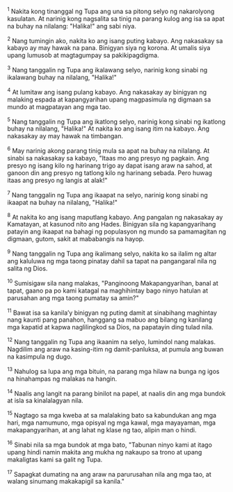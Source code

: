 <sup>1</sup>
Nakita kong tinanggal ng Tupa ang una sa pitong selyo ng nakarolyong kasulatan. At narinig kong nagsalita sa tinig na parang kulog ang isa sa apat na buhay na nilalang: "Halika!" ang sabi niya. 

<sup>2</sup>
Nang tumingin ako, nakita ko ang isang puting kabayo. Ang nakasakay sa kabayo ay may hawak na pana. Binigyan siya ng korona. At umalis siya upang lumusob at magtagumpay sa pakikipagdigma. 

<sup>3</sup>
Nang tanggalin ng Tupa ang ikalawang selyo, narinig kong sinabi ng ikalawang buhay na nilalang, "Halika!" 

<sup>4</sup>
At lumitaw ang isang pulang kabayo. Ang nakasakay ay binigyan ng malaking espada at kapangyarihan upang magpasimula ng digmaan sa mundo at magpatayan ang mga tao. 

<sup>5</sup>
Nang tanggalin ng Tupa ang ikatlong selyo, narinig kong sinabi ng ikatlong buhay na nilalang, "Halika!" At nakita ko ang isang itim na kabayo. Ang nakasakay ay may hawak na timbangan. 

<sup>6</sup>
May narinig akong parang tinig mula sa apat na buhay na nilalang. At sinabi sa nakasakay sa kabayo, "Itaas mo ang presyo ng pagkain. Ang presyo ng isang kilo ng harinang trigo ay dapat isang araw na sahod, at ganoon din ang presyo ng tatlong kilo ng harinang sebada. Pero huwag itaas ang presyo ng langis at alak!" 

<sup>7</sup>
Nang tanggalin ng Tupa ang ikaapat na selyo, narinig kong sinabi ng ikaapat na buhay na nilalang, "Halika!" 

<sup>8</sup>
At nakita ko ang isang maputlang kabayo. Ang pangalan ng nakasakay ay Kamatayan, at kasunod nito ang Hades. Binigyan sila ng kapangyarihang patayin ang ikaapat na bahagi ng populasyon ng mundo sa pamamagitan ng digmaan, gutom, sakit at mababangis na hayop. 

<sup>9</sup>
Nang tanggalin ng Tupa ang ikalimang selyo, nakita ko sa ilalim ng altar ang kaluluwa ng mga taong pinatay dahil sa tapat na pangangaral nila ng salita ng Dios. 

<sup>10</sup>
Sumisigaw sila nang malakas, "Panginoong Makapangyarihan, banal at tapat, gaano pa po kami katagal na maghihintay bago ninyo hatulan at parusahan ang mga taong pumatay sa amin?" 

<sup>11</sup>
Bawat isa sa kanilaʼy binigyan ng puting damit at sinabihang maghintay nang kaunti pang panahon, hanggang sa mabuo ang bilang ng kanilang mga kapatid at kapwa naglilingkod sa Dios, na papatayin ding tulad nila. 

<sup>12</sup>
Nang tanggalin ng Tupa ang ikaanim na selyo, lumindol nang malakas. Nagdilim ang araw na kasing-itim ng damit-panluksa, at pumula ang buwan na kasimpula ng dugo. 

<sup>13</sup>
Nahulog sa lupa ang mga bituin, na parang mga hilaw na bunga ng igos na hinahampas ng malakas na hangin. 

<sup>14</sup>
Naalis ang langit na parang binilot na papel, at naalis din ang mga bundok at isla sa kinalalagyan nila. 

<sup>15</sup>
Nagtago sa mga kweba at sa malalaking bato sa kabundukan ang mga hari, mga namumuno, mga opisyal ng mga kawal, mga mayayaman, mga makapangyarihan, at ang lahat ng klase ng tao, alipin man o hindi. 

<sup>16</sup>
Sinabi nila sa mga bundok at mga bato, "Tabunan ninyo kami at itago upang hindi namin makita ang mukha ng nakaupo sa trono at upang makaligtas kami sa galit ng Tupa. 

<sup>17</sup>
Sapagkat dumating na ang araw na parurusahan nila ang mga tao, at walang sinumang makakapigil sa kanila."